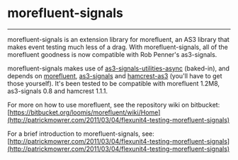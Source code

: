# morefluent-signals 
***
morefluent-signals is an extension library for morefluent, an AS3 library that makes event testing much less of a drag. With morefluent-signals, all of the morefluent goodness is now compatible with Rob Penner's as3-signals.

morefluent-signals makes use of [as3-signals-utilities-async](https://github.com/eidiot/as3-signals-utilities-async/) (baked-in), and depends on [morefluent](https://bitbucket.org/loomis/morefluent/wiki/Home), [as3-signals](https://github.com/robertpenner/as3-signals) and [hamcrest-as3](https://github.com/drewbourne/hamcrest-as3) (you'll have to get those yourself). It's been tested to be compatible with morefluent 1.2M8, as3-signals 0.8 and hamcrest 1.1.1.

For more on how to use morefluent, see the repository wiki on bitbucket:
[https://bitbucket.org/loomis/morefluent/wiki/Home](http://patrickmowrer.com/2011/03/04/flexunit4-testing-morefluent-signals)

For a brief introduction to morefluent-signals, see:
[http://patrickmowrer.com/2011/03/04/flexunit4-testing-morefluent-signals](http://patrickmowrer.com/2011/03/04/flexunit4-testing-morefluent-signals)


